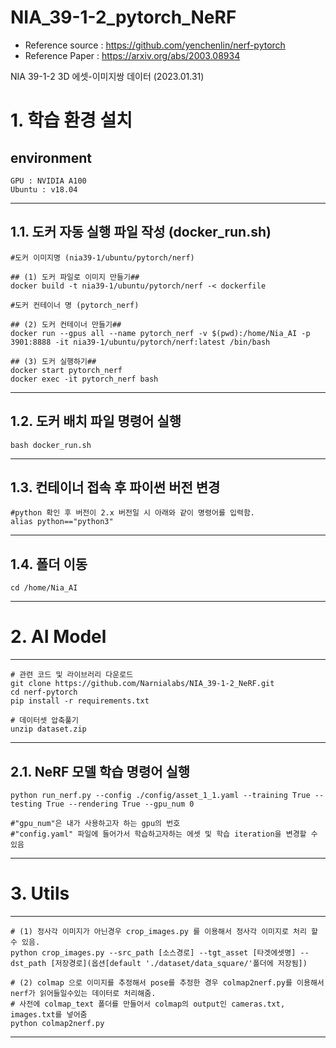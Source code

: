 # NIA_39-1-2_pytorch_NeRF
- Reference source : https://github.com/yenchenlin/nerf-pytorch
- Reference Paper : https://arxiv.org/abs/2003.08934

NIA 39-1-2 3D 에셋-이미지쌍 데이터 (2023.01.31)

# 1. 학습 환경 설치

environment
---------------------------------
	GPU : NVIDIA A100
	Ubuntu : v18.04
---------------------------------


1.1. 도커 자동 실행 파일 작성 (docker_run.sh)
---------------------------------
	#도커 이미지명 (nia39-1/ubuntu/pytorch/nerf)
	
	## (1) 도커 파일로 이미지 만들기## 
	docker build -t nia39-1/ubuntu/pytorch/nerf -< dockerfile
	
	#도커 컨테이너 명 (pytorch_nerf)
	
	## (2) 도커 컨테이너 만들기## 
	docker run --gpus all --name pytorch_nerf -v $(pwd):/home/Nia_AI -p 3901:8888 -it nia39-1/ubuntu/pytorch/nerf:latest /bin/bash
	
	## (3) 도커 실행하기##
	docker start pytorch_nerf
	docker exec -it pytorch_nerf bash
---------------------------------

1.2. 도커 배치 파일 명령어 실행
---------------------------------
	bash docker_run.sh
---------------------------------

1.3. 컨테이너 접속 후 파이썬 버전 변경 
---------------------------------
	#python 확인 후 버전이 2.x 버전일 시 아래와 같이 명령어를 입력함.
	alias python=="python3"
---------------------------------

1.4. 폴더 이동 
---------------------------------
	cd /home/Nia_AI
---------------------------------

# 2. AI Model
---------------------------------
	# 관련 코드 및 라이브러리 다운로드
	git clone https://github.com/Narnialabs/NIA_39-1-2_NeRF.git
	cd nerf-pytorch
	pip install -r requirements.txt

	# 데이터셋 압축풀기
	unzip dataset.zip
---------------------------------

2.1. NeRF 모델 학습 명령어 실행
---------------------------------
	python run_nerf.py --config ./config/asset_1_1.yaml --training True --testing True --rendering True --gpu_num 0 
	
	#"gpu_num"은 내가 사용하고자 하는 gpu의 번호
	#"config.yaml" 파일에 들어가서 학습하고자하는 에셋 및 학습 iteration을 변경할 수 있음 
---------------------------------

# 3. Utils
---------------------------------
	# (1) 정사각 이미지가 아닌경우 crop_images.py 를 이용해서 정사각 이미지로 처리 할 수 있음.
	python crop_images.py --src_path [소스경로] --tgt_asset [타겟에셋명] --dst_path [저장경로](옵션[default './dataset/data_square/'폴더에 저장됨])
	
	# (2) colmap 으로 이미지를 추정해서 pose를 추정한 경우 colmap2nerf.py를 이용해서 nerf가 읽어들일수있는 데이터로 처리해줌.
	# 사전에 colmap_text 폴더를 만들어서 colmap의 output인 cameras.txt, images.txt를 넣어줌
	python colmap2nerf.py
---------------------------------
	

